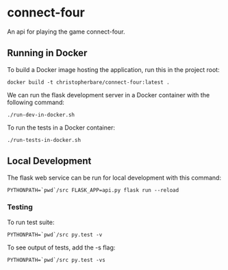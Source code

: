 # connect-four

An api for playing the game connect-four.


## Running in Docker

To build a Docker image hosting the application, run this in the project root:

```
docker build -t christopherbare/connect-four:latest .
```

We can run the flask development server in a Docker container with the following command:

```
./run-dev-in-docker.sh
```

To run the tests in a Docker container:

```
./run-tests-in-docker.sh
```

## Local Development

The flask web service can be run for local development with this command:

```
PYTHONPATH=`pwd`/src FLASK_APP=api.py flask run --reload
```


### Testing

To run test suite:

```
PYTHONPATH=`pwd`/src py.test -v
```

To see output of tests, add the -s flag:

```
PYTHONPATH=`pwd`/src py.test -vs
```
